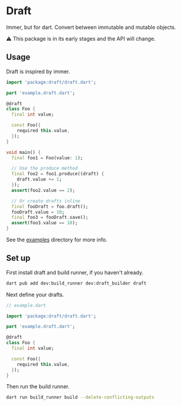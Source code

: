 # Draft

Immer, but for dart. Convert between immutable and mutable objects.

:warning: This package is in its early stages and the API will change.

## Usage

Draft is inspired by immer.

```dart
import 'package:draft/draft.dart';

part 'example.draft.dart';

@draft
class Foo {
  final int value;

  const Foo({
    required this.value,
  });
}

void main() {
  final foo1 = Foo(value: 1);

  // Use the produce method
  final foo2 = foo1.produce((draft) {
    draft.value += 1;
  });
  assert(foo2.value == 2);

  // Or create drafts inline
  final fooDraft = foo.draft();
  fooDraft.value = 10;
  final foo3 = fooDraft.save();
  assert(foo3.value == 10);
}
```

See the [examples](https://github.com/josiahsrc/draft) directory for more info.

## Set up

First install draft and build runner, if you haven't already.

```sh
dart pub add dev:build_runner dev:draft_builder draft
```

Next define your drafts.

```dart
// example.dart

import 'package:draft/draft.dart';

part 'example.draft.dart';

@draft
class Foo {
  final int value;

  const Foo({
    required this.value,
  });
}
```

Then run the build runner.

```sh
dart run build_runner build --delete-conflicting-outputs
```
